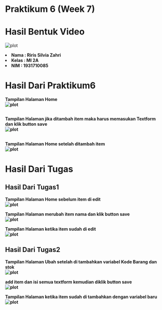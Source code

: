 # Praktikum 6 (Week 7)

# Hasil Bentuk Video
![plot](./image/dem.gif)
<br>

<li><b>Nama  : Riris Silvia Zahri
<li><b>Kelas : MI 2A
<li><b>NIM   : 1931710085



# Hasil Dari Praktikum6 
Tampilan Halaman Home<br>
![plot](./image/1.png)
<br>

## 
 
Tampilan Halaman jika ditambah item maka harus memasukan Textform dan klik button save<br>
![plot](./image/2.png)
<br>

## 
Tampilan Halaman Home setelah ditambah item<br>
![plot](./image/3.png)
<br>

# Hasil Dari Tugas 
## Hasil Dari Tugas1

Tampilan Halaman Home sebelum item di edit<br>
![plot](./image/4.png)
<br>

Tampilan Halaman merubah item nama dan klik button save<br>
![plot](./image/5.png)
<br>

Tampilan Halaman ketika item sudah di edit<br>
![plot](./image/6.png)
<br>

## Hasil Dari Tugas2

Tampilan Halaman Ubah setelah di tambahkan variabel Kode Barang dan stok<br>
![plot](./image/7.png)
<br>

add item dan isi semua textform kemudian diklik button save<br>
![plot](./image/8.png)
<br>

Tampilan Halaman ketika item sudah di tambahkan dengan variabel baru <br>
![plot](./image/9.png)
<br>


